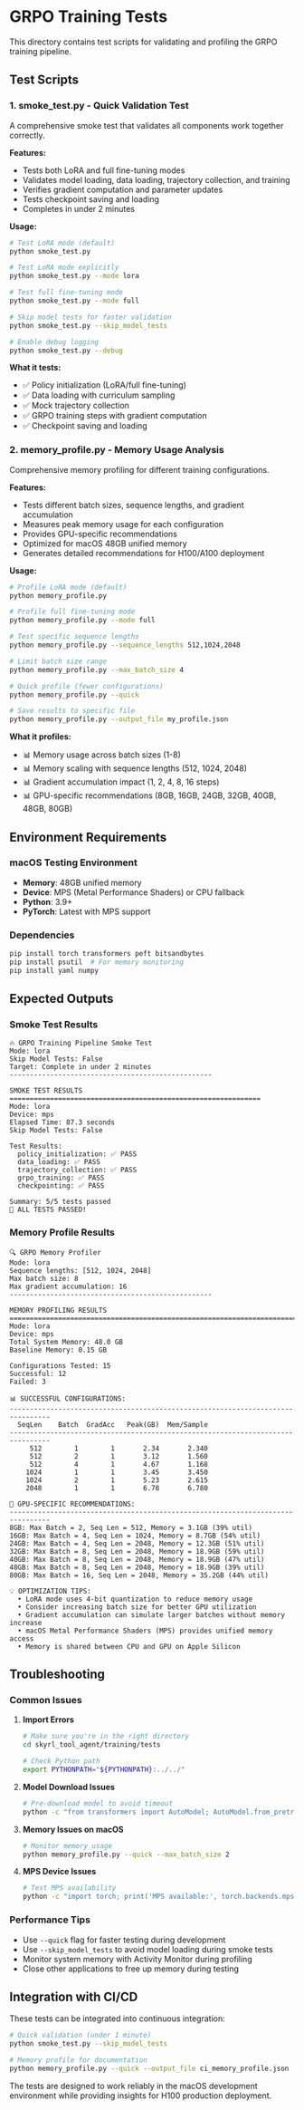 # GRPO Training Tests

This directory contains test scripts for validating and profiling the GRPO training pipeline.

## Test Scripts

### 1. smoke_test.py - Quick Validation Test

A comprehensive smoke test that validates all components work together correctly.

**Features:**
- Tests both LoRA and full fine-tuning modes
- Validates model loading, data loading, trajectory collection, and training
- Verifies gradient computation and parameter updates
- Tests checkpoint saving and loading
- Completes in under 2 minutes

**Usage:**
```bash
# Test LoRA mode (default)
python smoke_test.py

# Test LoRA mode explicitly
python smoke_test.py --mode lora

# Test full fine-tuning mode
python smoke_test.py --mode full

# Skip model tests for faster validation
python smoke_test.py --skip_model_tests

# Enable debug logging
python smoke_test.py --debug
```

**What it tests:**
- ✅ Policy initialization (LoRA/full fine-tuning)
- ✅ Data loading with curriculum sampling
- ✅ Mock trajectory collection
- ✅ GRPO training steps with gradient computation
- ✅ Checkpoint saving and loading

### 2. memory_profile.py - Memory Usage Analysis

Comprehensive memory profiling for different training configurations.

**Features:**
- Tests different batch sizes, sequence lengths, and gradient accumulation
- Measures peak memory usage for each configuration
- Provides GPU-specific recommendations
- Optimized for macOS 48GB unified memory
- Generates detailed recommendations for H100/A100 deployment

**Usage:**
```bash
# Profile LoRA mode (default)
python memory_profile.py

# Profile full fine-tuning mode
python memory_profile.py --mode full

# Test specific sequence lengths
python memory_profile.py --sequence_lengths 512,1024,2048

# Limit batch size range
python memory_profile.py --max_batch_size 4

# Quick profile (fewer configurations)
python memory_profile.py --quick

# Save results to specific file
python memory_profile.py --output_file my_profile.json
```

**What it profiles:**
- 📊 Memory usage across batch sizes (1-8)
- 📊 Memory scaling with sequence lengths (512, 1024, 2048)
- 📊 Gradient accumulation impact (1, 2, 4, 8, 16 steps)
- 📊 GPU-specific recommendations (8GB, 16GB, 24GB, 32GB, 40GB, 48GB, 80GB)

## Environment Requirements

### macOS Testing Environment
- **Memory**: 48GB unified memory
- **Device**: MPS (Metal Performance Shaders) or CPU fallback
- **Python**: 3.9+
- **PyTorch**: Latest with MPS support

### Dependencies
```bash
pip install torch transformers peft bitsandbytes
pip install psutil  # For memory monitoring
pip install yaml numpy
```

## Expected Outputs

### Smoke Test Results
```
🔥 GRPO Training Pipeline Smoke Test
Mode: lora
Skip Model Tests: False
Target: Complete in under 2 minutes
--------------------------------------------------

SMOKE TEST RESULTS
==============================================================
Mode: lora
Device: mps
Elapsed Time: 87.3 seconds
Skip Model Tests: False

Test Results:
  policy_initialization: ✅ PASS
  data_loading: ✅ PASS
  trajectory_collection: ✅ PASS
  grpo_training: ✅ PASS
  checkpointing: ✅ PASS

Summary: 5/5 tests passed
🎉 ALL TESTS PASSED!
```

### Memory Profile Results
```
🔍 GRPO Memory Profiler
Mode: lora
Sequence lengths: [512, 1024, 2048]
Max batch size: 8
Max gradient accumulation: 16
--------------------------------------------------

MEMORY PROFILING RESULTS
================================================================================
Mode: lora
Device: mps
Total System Memory: 48.0 GB
Baseline Memory: 0.15 GB

Configurations Tested: 15
Successful: 12
Failed: 3

📊 SUCCESSFUL CONFIGURATIONS:
--------------------------------------------------------------------------------
  SeqLen    Batch  GradAcc   Peak(GB)  Mem/Sample
--------------------------------------------------------------------------------
     512        1        1       2.34       2.340
     512        2        1       3.12       1.560
     512        4        1       4.67       1.168
    1024        1        1       3.45       3.450
    1024        2        1       5.23       2.615
    2048        1        1       6.78       6.780

🎯 GPU-SPECIFIC RECOMMENDATIONS:
--------------------------------------------------------------------------------
8GB: Max Batch = 2, Seq Len = 512, Memory = 3.1GB (39% util)
16GB: Max Batch = 4, Seq Len = 1024, Memory = 8.7GB (54% util)
24GB: Max Batch = 4, Seq Len = 2048, Memory = 12.3GB (51% util)
32GB: Max Batch = 8, Seq Len = 2048, Memory = 18.9GB (59% util)
40GB: Max Batch = 8, Seq Len = 2048, Memory = 18.9GB (47% util)
48GB: Max Batch = 8, Seq Len = 2048, Memory = 18.9GB (39% util)
80GB: Max Batch = 16, Seq Len = 2048, Memory = 35.2GB (44% util)

💡 OPTIMIZATION TIPS:
  • LoRA mode uses 4-bit quantization to reduce memory usage
  • Consider increasing batch size for better GPU utilization
  • Gradient accumulation can simulate larger batches without memory increase
  • macOS Metal Performance Shaders (MPS) provides unified memory access
  • Memory is shared between CPU and GPU on Apple Silicon
```

## Troubleshooting

### Common Issues

1. **Import Errors**
   ```bash
   # Make sure you're in the right directory
   cd skyrl_tool_agent/training/tests
   
   # Check Python path
   export PYTHONPATH="${PYTHONPATH}:../../"
   ```

2. **Model Download Issues**
   ```bash
   # Pre-download model to avoid timeout
   python -c "from transformers import AutoModel; AutoModel.from_pretrained('Qwen/Qwen2.5-1.5B-Instruct')"
   ```

3. **Memory Issues on macOS**
   ```bash
   # Monitor memory usage
   python memory_profile.py --quick --max_batch_size 2
   ```

4. **MPS Device Issues**
   ```bash
   # Test MPS availability
   python -c "import torch; print('MPS available:', torch.backends.mps.is_available())"
   ```

### Performance Tips

- Use `--quick` flag for faster testing during development
- Use `--skip_model_tests` to avoid model loading during smoke tests
- Monitor system memory with Activity Monitor during profiling
- Close other applications to free up memory during testing

## Integration with CI/CD

These tests can be integrated into continuous integration:

```bash
# Quick validation (under 1 minute)
python smoke_test.py --skip_model_tests

# Memory profile for documentation
python memory_profile.py --quick --output_file ci_memory_profile.json
```

The tests are designed to work reliably in the macOS development environment while providing insights for H100 production deployment.